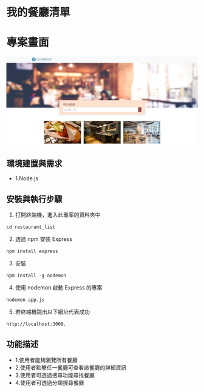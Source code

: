 # 我的餐廳清單

# 專案畫面
![image](https://github.com/HiSandyLee/restaurant-list/blob/master/%E6%88%91%E7%9A%84%E9%A4%90%E5%BB%B3%E6%B8%85%E5%96%AE.JPG?raw=true)

## 環境建置與需求
* 1.Node.js

## 安裝與執行步驟
1. 打開終端機，進入此專案的資料夾中
```
cd restaurant_list
```
2. 透過 npm 安裝 Express
```
npm install express 
```
3. 安裝 
```
npm install -g nodemon
```
4. 使用 nodemon 啟動 Express 的專案
```
nodemon app.js
```
5. 若終端機跳出以下網址代表成功
```
http://localhost:3000.
```


## 功能描述
* 1.使用者能夠瀏覽所有餐廳
* 2.使用者點擊任一餐廳可查看該餐廳的詳細資訊
* 3.使用者可透過搜尋功能尋找餐廳
* 4.使用者可透過分類搜尋餐廳
